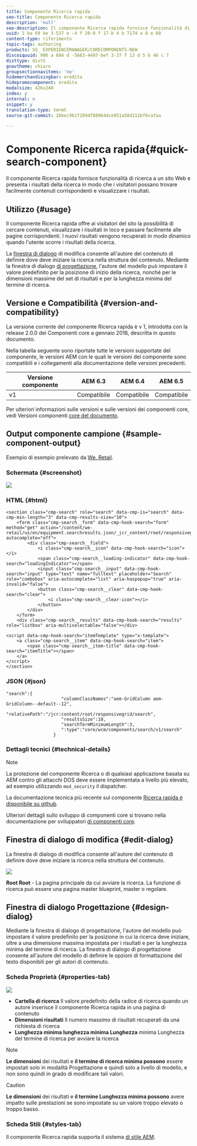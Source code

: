 ```yaml
---
title: Componente Ricerca rapida
seo-title: Componente Ricerca rapida
description: 'null'
seo-description: Il componente Ricerca rapida fornisce funzionalità di ricerca a un sito Web e presenta i risultati di ricerca per consentire ai visitatori di eseguire ricerche nel sito e filtrare i risultati.
uuid: 1 ba 69 be 3-537 e -4 f 20-9 f 17-b 4 b 7174 a 8 e 88
content-type: riferimento
topic-tags: authoring
products: SG_ EXPERIENCEMANAGER/CORECOMPONENTS-NEW
discoiquuid: 906 a 684 d -5663-4497-bef 3-37 f 13 d 5 b 46 c 7
disttype: dist5
gnavtheme: chiaro
groupsectionnavitems: 'no'
hidemerchandisingbar: eredita
hidepromocomponent: eredita
modalsize: 426x240
index: y
internal: n
snippet: y
translation-type: tm+mt
source-git-commit: 1bbec9b1f109df88964dce051a58d111bf6cafaa

---
```



# Componente Ricerca rapida{#quick-search-component}

Il componente Ricerca rapida fornisce funzionalità di ricerca a un sito Web e presenta i risultati della ricerca in modo che i visitatori possano trovare facilmente contenuti corrispondenti e visualizzare i risultati.

## Utilizzo {#usage}

Il componente Ricerca rapida offre ai visitatori del sito la possibilità di cercare contenuti, visualizzare i risultati in loco e passare facilmente alle pagine corrispondenti. I nuovi risultati vengono recuperati in modo dinamico quando l&#39;utente scorre i risultati della ricerca.

La [finestra di dialogo](#edit-dialog) di modifica consente all&#39;autore del contenuto di definire dove deve iniziare la ricerca nella struttura del contenuto. Mediante la finestra di dialogo [di progettazione](#design-dialog), l&#39;autore del modello può impostare il valore predefinito per la posizione di inizio della ricerca, nonché per le dimensioni massime del set di risultati e per la lunghezza minima del termine di ricerca.

## Versione e Compatibilità {#version-and-compatibility}

La versione corrente del componente Ricerca rapida è v 1, introdotta con la release 2.0.0 dei Componenti core a gennaio 2018, descritta in questo documento.

Nella tabella seguente sono riportate tutte le versioni supportate del componente, le versioni AEM con le quali le versioni del componente sono compatibili e i collegamenti alla documentazione delle versioni precedenti.

| Versione componente | AEM 6.3 | AEM 6.4 | AEM 6.5 |
|--- |--- |--- |--- |
| v1 | Compatibile | Compatibile | Compatibile |

Per ulteriori informazioni sulle versioni e sulle versioni dei componenti core, vedi Versioni componenti [core del documento](versions.md).

## Output componente campione {#sample-component-output}

Esempio di esempio prelevato da [We. Retail](https://helpx.adobe.com/experience-manager/6-5/sites/developing/using/we-retail.html).

### Schermata {#screenshot}

![](assets/screen_shot_2018-01-19at094248.png)

### HTML {#html}

```
<section class="cmp-search" role="search" data-cmp-is="search" data-cmp-min-length="3" data-cmp-results-size="10">
    <form class="cmp-search__form" data-cmp-hook-search="form" method="get" action="/content/we-retail/us/en/equipment.searchresults.json/_jcr_content/root/responsivegrid/search" autocomplete="off">
        <div class="cmp-search__field">
            <i class="cmp-search__icon" data-cmp-hook-search="icon"></i>
            <span class="cmp-search__loading-indicator" data-cmp-hook-search="loadingIndicator"></span>
            <input class="cmp-search__input" data-cmp-hook-search="input" type="text" name="fulltext" placeholder="Search" role="combobox" aria-autocomplete="list" aria-haspopup="true" aria-invalid="false">
            <button class="cmp-search__clear" data-cmp-hook-search="clear">
                <i class="cmp-search__clear-icon"></i>
            </button>
        </div>
    </form>
    <div class="cmp-search__results" data-cmp-hook-search="results" role="listbox" aria-multiselectable="false"></div>
    
<script data-cmp-hook-search="itemTemplate" type="x-template">
    <a class="cmp-search__item" data-cmp-hook-search="item">
        <span class="cmp-search__item-title" data-cmp-hook-search="itemTitle"></span>
    </a>
</script>
</section>
```

### JSON {#json}

```
"search":{  
                     "columnClassNames":"aem-GridColumn aem-GridColumn--default--12",
                     "relativePath":"/jcr:content/root/responsivegrid/search",
                     "resultsSize":10,
                     "searchTermMinimumLength":3,
                     ":type":"core/wcm/components/search/v1/search"
                  }
```

### Dettagli tecnici {#technical-details}

>[!NOTE]
>
>La protezione del componente Ricerca o di qualsiasi applicazione basata su AEM contro gli attacchi DOS deve essere implementata a livello più elevato, ad esempio utilizzando `mod_security` il dispatcher.

La documentazione tecnica più recente sul componente [Ricerca rapida è disponibile su github](https://github.com/adobe/aem-core-wcm-components/blob/master/content/src/content/jcr_root/apps/core/wcm/components/search/v1/search).

Ulteriori dettagli sullo sviluppo di componenti core si trovano nella documentazione per sviluppatori [di componenti core](developing.md).

## Finestra di dialogo di modifica {#edit-dialog}

La finestra di dialogo di modifica consente all&#39;autore del contenuto di definire dove deve iniziare la ricerca nella struttura del contenuto.

![](assets/screen_shot_2018-04-03at120132.png)

**Root Root** - La pagina principale da cui avviare la ricerca. La funzione di ricerca può essere una pagina master blueprint, master o regolare.

## Finestra di dialogo Progettazione {#design-dialog}

Mediante la finestra di dialogo di progettazione, l&#39;autore del modello può impostare il valore predefinito per la posizione in cui la ricerca deve iniziare, oltre a una dimensione massima impostata per i risultati e per la lunghezza minima del termine di ricerca. La finestra di dialogo di progettazione consente all&#39;autore del modello di definire le opzioni di formattazione del testo disponibili per gli autori di contenuto.

### Scheda Proprietà {#properties-tab}

![](assets/screen_shot_2018-04-03at120028.png)

* **Cartella
di ricerca** Il valore predefinito della radice di ricerca quando un autore inserisce il componente Ricerca rapida in una pagina di contenuto
* **Dimensioni
risultati** Il numero massimo di risultati recuperati da una richiesta di ricerca
* **Lunghezza minima lunghezza minima Lunghezza**
minima Lunghezza del termine di ricerca per avviare la ricerca

>[!NOTE]
>
>**Le dimensioni** dei risultati e **il termine di ricerca minima possono** essere impostati solo in modalità Progettazione e quindi solo a livello di modello, e non sono quindi in grado di modificare tali valori.

>[!CAUTION]
>
>**Le dimensioni** dei risultati e **il termine Lunghezza minima possono** avere impatto sulle prestazioni se sono impostate su un valore troppo elevato o troppo basso.

### Scheda Stili {#styles-tab}

Il componente Ricerca rapida supporta il sistema [di stile AEM](authoring.md#component-styling).